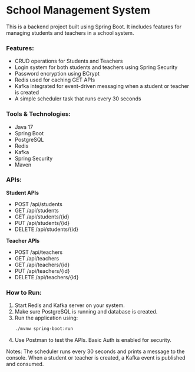 # School Management System

This is a backend project built using Spring Boot. It includes features for managing students and teachers in a school system.

### Features:
- CRUD operations for Students and Teachers
- Login system for both students and teachers using Spring Security
- Password encryption using BCrypt
- Redis used for caching GET APIs
- Kafka integrated for event-driven messaging when a student or teacher is created
- A simple scheduler task that runs every 30 seconds

### Tools & Technologies:
- Java 17
- Spring Boot
- PostgreSQL
- Redis
- Kafka
- Spring Security
- Maven

### APIs:
**Student APIs**
- POST /api/students
- GET /api/students
- GET /api/students/{id}
- PUT /api/students/{id}
- DELETE /api/students/{id}

**Teacher APIs**
- POST /api/teachers
- GET /api/teachers
- GET /api/teachers/{id}
- PUT /api/teachers/{id}
- DELETE /api/teachers/{id}

### How to Run:
1. Start Redis and Kafka server on your system.
2. Make sure PostgreSQL is running and database is created.
3. Run the application using:
   ```bash
   ./mvnw spring-boot:run
4. Use Postman to test the APIs. Basic Auth is enabled for security.

Notes:
The scheduler runs every 30 seconds and prints a message to the console.
When a student or teacher is created, a Kafka event is published and consumed.   

